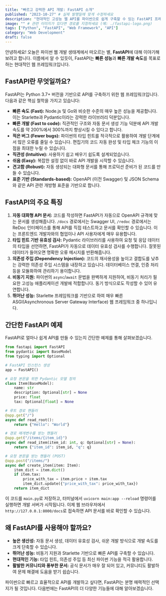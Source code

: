 ```yaml
---
title: "빠르고 강력한 API 개발: FastAPI 소개"
published: "2023-10-27" # 실제 발행일에 맞게 수정하세요
description: "현대적인 고성능 웹 API를 파이썬으로 쉽게 구축할 수 있는 FastAPI 프레임워크를 소개합니다."
image: "" # 관련 이미지가 있다면 경로를 지정하세요 (예: ./fastapi-logo.png)
tags: ["Python", "FastAPI", "Web Framework", "API"]
category: "Web Development"
draft: false
---
```


안녕하세요! 오늘은 파이썬 웹 개발 생태계에서 떠오르는 별, **FastAPI**에 대해 이야기해보려고 합니다. 이름에서 알 수 있듯이, FastAPI는 **빠른 성능**과 **빠른 개발 속도**를 목표로 하는 현대적인 웹 프레임워크입니다.

## FastAPI란 무엇일까요?

FastAPI는 Python 3.7+ 버전을 기반으로 API를 구축하기 위한 웹 프레임워크입니다. 다음과 같은 핵심 철학을 가지고 있습니다:

*   **빠른 속도 (Fast):** Node.js 및 Go와 비슷한 수준의 매우 높은 성능을 제공합니다. 이는 Starlette과 Pydantic이라는 강력한 라이브러리 덕분입니다.
*   **빠른 개발 (Fast to code):** 직관적인 구조와 자동 문서 생성 기능 덕분에 API 개발 속도를 약 200%에서 300%까지 향상시킬 수 있다고 합니다.
*   **적은 버그 (Fewer bugs):** 파이썬의 타입 힌트를 적극적으로 활용하여 개발 단계에서 많은 오류를 줄일 수 있습니다. 편집기의 코드 자동 완성 및 타입 체크 기능의 이점을 최대한 누릴 수 있습니다.
*   **직관성 (Intuitive):** 사용하기 쉽고 배우기 쉽도록 설계되었습니다.
*   **쉬움 (Easy):** 복잡한 설정 없이 바로 API 개발을 시작할 수 있습니다.
*   **견고함 (Robust):** 자동 생성되는 대화형 문서를 통해 프로덕션 준비가 된 코드를 만들 수 있습니다.
*   **표준 기반 (Standards-based):** OpenAPI (이전 Swagger) 및 JSON Schema와 같은 API 관련 개방형 표준을 기반으로 합니다.

## FastAPI의 주요 특징

1.  **자동 대화형 API 문서:** 코드를 작성하면 FastAPI가 자동으로 OpenAPI 규격에 맞는 문서를 생성해줍니다. `/docs` 경로에서는 Swagger UI, `/redoc` 경로에서는 ReDoc 인터페이스를 통해 API를 직접 테스트하고 문서를 확인할 수 있습니다. 이는 프론트엔드 개발자와의 협업이나 API 사용자에게 매우 유용합니다.
2.  **타입 힌트 기반 유효성 검사:** Pydantic 라이브러리를 사용하여 요청 및 응답 데이터의 타입을 선언하면, FastAPI가 자동으로 데이터 유효성 검사를 수행합니다. 잘못된 데이터가 들어오면 명확한 오류 메시지를 반환해줍니다.
3.  **의존성 주입 (Dependency Injection):** 코드의 재사용성을 높이고 결합도를 낮추는 강력한 의존성 주입 시스템을 내장하고 있습니다. 데이터베이스 연결, 인증 처리 등을 모듈화하여 관리하기 용이합니다.
4.  **비동기 지원:** 파이썬의 `async`/`await` 문법을 완벽하게 지원하여, 비동기 처리가 필요한 고성능 애플리케이션 개발에 적합합니다. 동기 방식으로도 작성할 수 있어 유연합니다.
5.  **뛰어난 성능:** Starlette 프레임워크를 기반으로 하여 매우 빠른 ASGI(Asynchronous Server Gateway Interface) 웹 프레임워크 중 하나입니다.

## 간단한 FastAPI 예제

FastAPI로 얼마나 쉽게 API를 만들 수 있는지 간단한 예제를 통해 살펴보겠습니다.

```python
from fastapi import FastAPI
from pydantic import BaseModel
from typing import Optional

# FastAPI 인스턴스 생성
app = FastAPI()

# 요청 본문을 위한 Pydantic 모델 정의
class Item(BaseModel):
    name: str
    description: Optional[str] = None
    price: float
    tax: Optional[float] = None

# 루트 경로 핸들러
@app.get("/")
async def read_root():
    return {"Hello": "World"}

# 경로 매개변수를 받는 핸들러
@app.get("/items/{item_id}")
async def read_item(item_id: int, q: Optional[str] = None):
    return {"item_id": item_id, "q": q}

# 요청 본문을 받는 핸들러 (POST)
@app.post("/items/")
async def create_item(item: Item):
    item_dict = item.dict()
    if item.tax:
        price_with_tax = item.price + item.tax
        item_dict.update({"price_with_tax": price_with_tax})
    return item_dict

```

이 코드를 `main.py`로 저장하고, 터미널에서 `uvicorn main:app --reload` 명령어를 실행하면 개발 서버가 시작됩니다. 이제 웹 브라우저에서 `http://127.0.0.1:8000/docs`로 접속하면 API 문서를 바로 확인할 수 있습니다.

## 왜 FastAPI를 사용해야 할까요?

*   **높은 생산성:** 자동 문서 생성, 데이터 유효성 검사, 쉬운 개발 방식으로 개발 속도를 크게 단축할 수 있습니다.
*   **뛰어난 성능:** 비동기 지원과 Starlette 기반으로 빠른 API를 구축할 수 있습니다.
*   **현대적인 기능:** 타입 힌트, 의존성 주입 등 최신 파이썬 기능을 적극 활용합니다.
*   **활발한 커뮤니티와 풍부한 문서:** 공식 문서가 매우 잘 되어 있고, 커뮤니티도 활발하여 문제 해결에 도움을 받기 쉽습니다.

파이썬으로 빠르고 효율적으로 API를 개발하고 싶다면, FastAPI는 분명 매력적인 선택지가 될 것입니다. 다음번에는 FastAPI의 더 다양한 기능들에 대해 알아보겠습니다.
